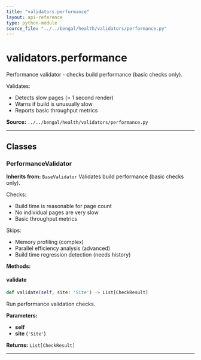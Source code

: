 ```yaml
---
title: "validators.performance"
layout: api-reference
type: python-module
source_file: "../../bengal/health/validators/performance.py"
---
```


# validators.performance

Performance validator - checks build performance (basic checks only).

Validates:
- Detects slow pages (> 1 second render)
- Warns if build is unusually slow
- Reports basic throughput metrics

**Source:** `../../bengal/health/validators/performance.py`

---

## Classes

### PerformanceValidator

**Inherits from:** `BaseValidator`
Validates build performance (basic checks only).

Checks:
- Build time is reasonable for page count
- No individual pages are very slow
- Basic throughput metrics

Skips:
- Memory profiling (complex)
- Parallel efficiency analysis (advanced)
- Build time regression detection (needs history)




**Methods:**

#### validate

```python
def validate(self, site: 'Site') -> List[CheckResult]
```

Run performance validation checks.

**Parameters:**

- **self**
- **site** (`'Site'`)

**Returns:** `List[CheckResult]`






---



